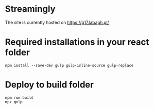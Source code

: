 # Streamingly

The site is currently hosted on https://g17.labagh.pl/

# Required installations in your react folder
```
npm install --save-dev gulp gulp-inline-source gulp-replace
```
# Deploy to build folder
```
npm run build
npx gulp
```
